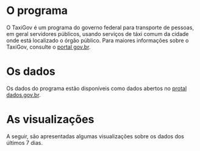 # O programa

O TaxiGov é um programa do governo federal para transporte de pessoas,
em geral servidores públicos, usando serviços de táxi comum da cidade
onde está localizado o órgão público. Para maiores informações sobre o
TaxiGov, consulte o
[portal gov.br](https://www.gov.br/economia/pt-br/assuntos/gestao/central-de-compras/taxigov).

# Os dados

Os dados do programa estão disponíveis como dados abertos no
[protal dados.gov.br](https://dados.gov.br/dataset/corridas-do-taxigov).

# As visualizações

A seguir, são apresentadas algumas visualizações sobre os dados dos
últimos 7 dias.
